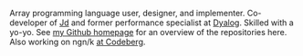 Array programming language user, designer, and implementer.
Co-developer of [Jd](https://code.jsoftware.com/wiki/Jd/Overview) and former performance specialist at [Dyalog](https://aplwiki.com/wiki/Dyalog_Ltd.).
Skilled with a yo-yo.
See [my Github homepage](http://mlochbaum.github.io) for an overview of the repositories here.
Also working on ngn/k [at Codeberg](https://codeberg.org/mlochbaum/k).

